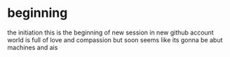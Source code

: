 # beginning
the initiation
this is the beginning of new session in new github account
world is full of love and compassion 
but soon seems like its gonna be abut machines and ais



